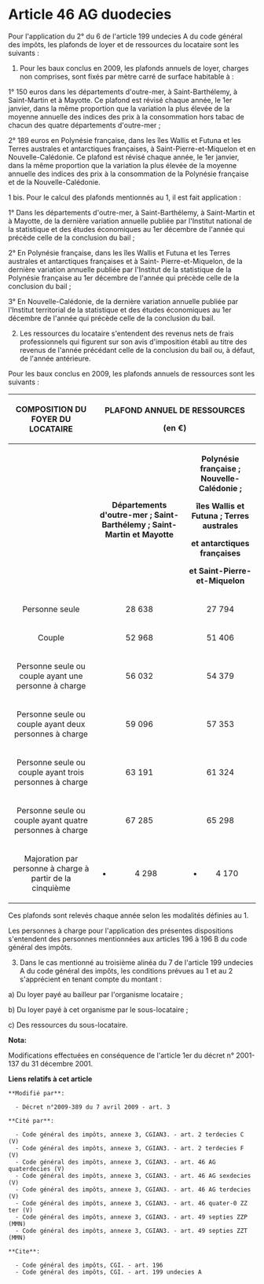 # Article 46 AG duodecies

Pour l'application du 2° du 6 de l'article 199 undecies A du code général des impôts, les plafonds de loyer et de ressources
du locataire sont les suivants : 

1. Pour les baux conclus en 2009, les plafonds annuels de loyer, charges non comprises, sont fixés par mètre carré de surface
habitable à : 

1° 150 euros dans les départements d'outre-mer, à Saint-Barthélemy, à Saint-Martin et à Mayotte. Ce plafond est révisé chaque
année, le 1er janvier, dans la même proportion que la variation la plus élevée de la moyenne annuelle des indices des prix à
la consommation hors tabac de chacun des quatre départements d'outre-mer ; 

2° 189 euros en Polynésie française, dans les îles Wallis et Futuna et les Terres australes et antarctiques françaises, à
Saint-Pierre-et-Miquelon et en Nouvelle-Calédonie. Ce plafond est révisé chaque année, le 1er janvier, dans la même
proportion que la variation la plus élevée de la moyenne annuelle des indices des prix à la consommation de la Polynésie
française et de la Nouvelle-Calédonie. 

1 bis. Pour le calcul des plafonds mentionnés au 1, il est fait application : 

1° Dans les départements d'outre-mer, à Saint-Barthélemy, à Saint-Martin et à Mayotte, de la dernière variation annuelle
publiée par l'Institut national de la statistique et des études économiques au 1er décembre de l'année qui précède celle de
la conclusion du bail ; 

2° En Polynésie française, dans les îles Wallis et Futuna et les Terres australes et antarctiques françaises et à Saint-
Pierre-et-Miquelon, de la dernière variation annuelle publiée par l'Institut de la statistique de la Polynésie française au
1er décembre de l'année qui précède celle de la conclusion du bail ; 

3° En Nouvelle-Calédonie, de la dernière variation annuelle publiée par l'Institut territorial de la statistique et des
études économiques au 1er décembre de l'année qui précède celle de la conclusion du bail. 

2. Les ressources du locataire s'entendent des revenus nets de frais professionnels qui figurent sur son avis d'imposition
établi au titre des revenus de l'année précédant celle de la conclusion du bail ou, à défaut, de l'année antérieure. 

Pour les baux conclus en 2009, les plafonds annuels de ressources sont les suivants : 

<table>
    <tbody>
      <tr>
        <th>

COMPOSITION DU FOYER DU LOCATAIRE

</th>
        <th colspan="2">

PLAFOND ANNUEL DE RESSOURCES

(en €)

</th>
      </tr>
      <tr>
        <th>
        </th><th>

Départements d'outre-mer ; Saint-Barthélemy ; Saint-Martin et Mayotte

</th>
        <th>

Polynésie française ; Nouvelle-Calédonie ;

îles Wallis et Futuna ; Terres australes

et antarctiques françaises

et Saint-Pierre-et-Miquelon

</th>
      </tr>
      <tr>
        <td align="center">

Personne seule

</td>
        <td align="center">

28 638

</td>
        <td align="center">

27 794

</td>
      </tr>
      <tr>
        <td align="center">

Couple

</td>
        <td align="center">

52 968

</td>
        <td align="center">

51 406

</td>
      </tr>
      <tr>
        <td align="center">

Personne seule ou couple ayant une personne à charge

</td>
        <td align="center">

56 032

</td>
        <td align="center">

54 379

</td>
      </tr>
      <tr>
        <td align="center">

Personne seule ou couple ayant deux personnes à charge

</td>
        <td align="center">

59 096

</td>
        <td align="center">

57 353

</td>
      </tr>
      <tr>
        <td align="center">

Personne seule ou couple ayant trois personnes à charge

</td>
        <td align="center">

63 191

</td>
        <td align="center">

61 324

</td>
      </tr>
      <tr>
        <td align="center">

Personne seule ou couple ayant quatre personnes à charge

</td>
        <td align="center">

67 285

</td>
        <td align="center">

65 298

</td>
      </tr>
      <tr>
        <td align="center">

Majoration par personne à charge à partir de la cinquième

</td>
        <td align="center">

+ 4 298

</td>
        <td align="center">

+ 4 170

</td>
      </tr>
    </tbody>
  </table>

Ces plafonds sont relevés chaque année selon les modalités définies au 1. 

Les personnes à charge pour l'application des présentes dispositions s'entendent des personnes mentionnées aux articles 196 à
196 B du code général des impôts. 

3. Dans le cas mentionné au troisième alinéa du 7 de l'article 199 undecies A du code général des impôts, les conditions
prévues au 1 et au 2 s'apprécient en tenant compte du montant : 

a) Du loyer payé au bailleur par l'organisme locataire ; 

b) Du loyer payé à cet organisme par le sous-locataire ; 

c) Des ressources du sous-locataire.

**Nota:**

Modifications effectuées en conséquence de l'article 1er du décret n° 2001-137 du 31 décembre 2001.

**Liens relatifs à cet article**

	**Modifié par**:

	  - Décret n°2009-389 du 7 avril 2009 - art. 3

	**Cité par**:

	  - Code général des impôts, annexe 3, CGIAN3. - art. 2 terdecies C (V)
	  - Code général des impôts, annexe 3, CGIAN3. - art. 2 terdecies F (V)
	  - Code général des impôts, annexe 3, CGIAN3. - art. 46 AG quaterdecies (V)
	  - Code général des impôts, annexe 3, CGIAN3. - art. 46 AG sexdecies (V)
	  - Code général des impôts, annexe 3, CGIAN3. - art. 46 AG terdecies (V)
	  - Code général des impôts, annexe 3, CGIAN3. - art. 46 quater-0 ZZ ter (V)
	  - Code général des impôts, annexe 3, CGIAN3. - art. 49 septies ZZP (MMN)
	  - Code général des impôts, annexe 3, CGIAN3. - art. 49 septies ZZT (MMN)

	**Cite**:

	  - Code général des impôts, CGI. - art. 196
	  - Code général des impôts, CGI. - art. 199 undecies A
